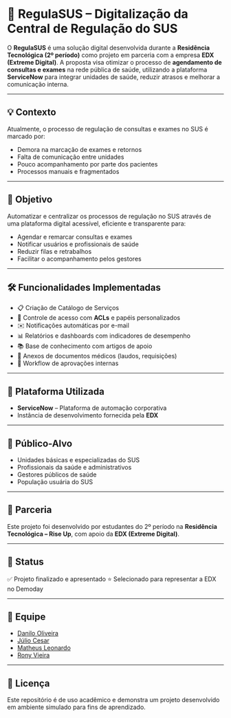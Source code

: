 # 🏥 RegulaSUS – Digitalização da Central de Regulação do SUS

O **RegulaSUS** é uma solução digital desenvolvida durante a **Residência Tecnológica (2º período)** como projeto em parceria com a empresa **EDX (Extreme Digital)**. A proposta visa otimizar o processo de **agendamento de consultas e exames** na rede pública de saúde, utilizando a plataforma **ServiceNow** para integrar unidades de saúde, reduzir atrasos e melhorar a comunicação interna.

---

## 💡 Contexto

Atualmente, o processo de regulação de consultas e exames no SUS é marcado por:

- Demora na marcação de exames e retornos
- Falta de comunicação entre unidades
- Pouco acompanhamento por parte dos pacientes
- Processos manuais e fragmentados

---

## 🎯 Objetivo

Automatizar e centralizar os processos de regulação no SUS através de uma plataforma digital acessível, eficiente e transparente para:

- Agendar e remarcar consultas e exames
- Notificar usuários e profissionais de saúde
- Reduzir filas e retrabalhos
- Facilitar o acompanhamento pelos gestores

---

## 🛠️ Funcionalidades Implementadas

- 📋 Criação de Catálogo de Serviços
- 🔐 Controle de acesso com **ACLs** e papéis personalizados
- ✉️ Notificações automáticas por e-mail
- 📊 Relatórios e dashboards com indicadores de desempenho
- 📚 Base de conhecimento com artigos de apoio
- 📎 Anexos de documentos médicos (laudos, requisições)
- 🔄 Workflow de aprovações internas

---

## 🧪 Plataforma Utilizada

- **ServiceNow** – Plataforma de automação corporativa
- Instância de desenvolvimento fornecida pela **EDX**

---

## 👥 Público-Alvo

- Unidades básicas e especializadas do SUS
- Profissionais da saúde e administrativos
- Gestores públicos de saúde
- População usuária do SUS

---

## 🤝 Parceria

Este projeto foi desenvolvido por estudantes do 2º período na **Residência Tecnológica – Rise Up**, com apoio da **EDX (Extreme Digital)**.

---

## 📍 Status

✅ Projeto finalizado e apresentado 
⭐ Selecionado para representar a EDX no Demoday

---

## 👥 Equipe

- [Danilo Oliveira](https://github.com/Mandreasn) 
- [Júlio Cesar](https://github.com/Mariavitoriaoliveiracarvalho) 
- [Matheus Leonardo](https://github.com/TeuLeonardo) 
- [Rony Vieira](https://github.com/rony-vieira)  

---

## 📄 Licença

Este repositório é de uso acadêmico e demonstra um projeto desenvolvido em ambiente simulado para fins de aprendizado.
